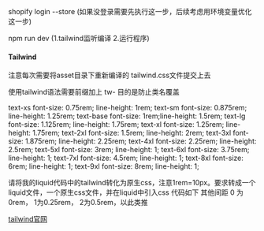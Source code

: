 
shopify login --store (如果没登录需要先执行这一步，后续考虑用环境变量优化这一步)

npm run dev (1.tailwind监听编译  2.运行程序)

#### Tailwind
注意每次需要将asset目录下重新编译的 tailwind.css文件提交上去

使用tailwind语法需要前缀加上 tw- 目的是防止类名覆盖

text-xs font-size: 0.75rem;  line-height: 1rem;
text-sm font-size: 0.875rem;  line-height: 1.25rem; 
text-base font-size: 1rem;line-height: 1.5rem; 
text-lg font-size: 1.125rem; line-height: 1.75rem;
text-xl font-size: 1.25rem;  line-height: 1.75rem; 
text-2xl font-size: 1.5rem;  line-height: 2rem; 
text-3xl font-size: 1.875rem; line-height: 2.25rem; 
text-4xl font-size: 2.25rem; line-height: 2.5rem; 
text-5xl font-size: 3rem; line-height: 1; 
text-6xl font-size: 3.75rem; line-height: 1; 
text-7xl font-size: 4.5rem; line-height: 1; 
text-8xl font-size: 6rem; line-height: 1; 
text-9xl font-size: 8rem;  line-height: 1;

请将我的liquid代码中的tailwind转化为原生css，注意1rem=10px。要求转成一个liquid文件，一个原生css文件，并在liquid中引入css
代码如下
其他间距 0 为0rem， 1为0.25rem， 2为0.5rem，以此类推

[tailwind官网](https://tailwindcss.com/)



